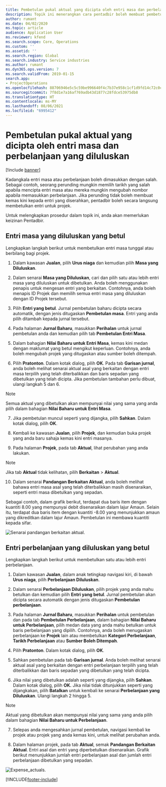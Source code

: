```yaml
---
title: Pembetulan pukal aktual yang dicipta oleh entri masa dan perbelanjaan yang diluluskan
description: Topik ini menerangkan cara pentadbir boleh membuat pembetulan tunggal atau pukal kepada entri masa atau perbelanjaan yang telah diluluskan jika pengebilan tidak lengkap.
author: rumant
ms.date: 04/02/2020
ms.topic: article
audience: Application User
ms.reviewer: kfend
ms.search.scope: Core, Operations
ms.custom: ''
ms.assetid: ''
ms.search.region: Global
ms.search.industry: Service industries
ms.author: rumant
ms.dyn365.ops.version: 7
ms.search.validFrom: 2019-01-15
search.app:
- ProjectOperations
ms.openlocfilehash: 88706946e5c5c59be996640f4c7b37e958c1cf1d9fd14c72c0c6dc854a77dab4
ms.sourcegitcommit: 7f8d1e7a16af769adb43d1877c28fdce53975db8
ms.translationtype: HT
ms.contentlocale: ms-MY
ms.lasthandoff: 08/06/2021
ms.locfileid: "6995412"
---
```

# <a name="bulk-corrections-of-actuals-created-by-approved-time-and-expense-entries"></a>Pembetulan pukal aktual yang dicipta oleh entri masa dan perbelanjaan yang diluluskan

[!include [banner](../includes/psa-now-project-operations.md)]

Kadangkala entri masa atau perbelanjaan boleh dimasukkan dengan salah. Sebagai contoh, seorang perunding mungkin memilih tarikh yang salah apabila mencipta entri masa atau mereka mungkin mengubah nombor apabila memasukkan perbelanjaan. Jika perunding tidak boleh membuat kemas kini kepada entri yang diserahkan, pentadbir boleh secara langsung membetulkan entri untuk projek.

Untuk melengkapkan prosedur dalam topik ini, anda akan memerlukan keizinan Pentadbir.

## <a name="correct-approved-time-entries"></a>Entri masa yang diluluskan yang betul     

Lengkapkan langkah berikut untuk membetulkan entri masa tunggal atau berbilang bagi projek.

1. Dalam kawasan **Jualan**, pilih **Urus niaga** dan kemudian pilih **Masa yang Diluluskan**. 

2. Dalam senarai **Masa yang Diluluskan**, cari dan pilih satu atau lebih entri masa yang diluluskan untuk dibetulkan. Anda boleh menggunakan penapis untuk mengesan entri yang berkaitan. Contohnya, anda boleh menapis ID Projek dan memilih semua entri masa yang diluluskan dengan ID Projek tersebut.

3. Pilih **Entri yang betul**. Jurnal pembetulan baharu dicipta secara automatik, dengan jenis ditugaskan **Pembetulan masa**. Entri yang anda pilih ditambah kepada jurnal tersebut. 

4. Pada halaman **Jurnal Baharu**, masukkan **Perihalan** untuk jurnal pembetulan anda dan kemudian pilih tab **Pembetulan Entri Masa**.  
5. Dalam bahagian **Nilai Baharu untuk Entri Masa**, kemas kini medan dengan maklumat yang betul mengikut keperluan. Contohnya, anda boleh mengubah projek yang ditugaskan atau sumber boleh ditempah.

6. Pilih **Pratonton**. Dalam kotak dialog, pilih **OK**. Pada tab **Garisan jurnal**, anda boleh melihat senarai aktual asal yang berkaitan dengan entri masa terpilih yang telah diterbalikkan dan baris sepadan yang dibetulkan yang telah dicipta. Jika pembetulan tambahan perlu dibuat, ulangi langkah 5 dan 6. 

> [!NOTE]
> Semua aktual yang dibetulkan akan mempunyai nilai yang sama yang anda pilih dalam bahagian **Nilai Baharu untuk Entri Masa**.

7. Jika pembetulan muncul seperti yang dijangka, pilih **Sahkan**. Dalam kotak dialog, pilih **OK**.

8. Kembali ke kawasan **Jualan**, pilih **Projek**, dan kemudian buka projek yang anda baru sahaja kemas kini entri masanya. 

9. Pada halaman **Projek**, pada tab **Aktual**, lihat perubahan yang anda lakukan. 

> [!NOTE]
> Jika tab **Aktual** tidak kelihatan, pilih **Berkaitan** > **Aktual**.  

10. Dalam senarai **Pandangan Berkaitan Aktual**, anda boleh melihat bahawa entri masa asal yang telah diterbalikkan masih disenaraikan, seperti entri masa dibetulkan yang sepadan. 

Sebagai contoh, dalam grafik berikut, terdapat dua baris item dengan kuantiti 8.00 yang mempunyai debit disenaraikan dalam lajur Amaun. Selain itu, terdapat dua baris item dengan kuantiti -8.00 yang menunjukkan amaun yang dikreditkan dalam lajur Amaun. Pembetulan ini membawa kuantiti kepada sifar.

![Senarai pandangan berkaitan aktual.](https://github.com/MicrosoftDocs/dynamics-365-customer-engagement-pr/blob/bulk-corrections-actuals-created-by-approved-time-expense-entries.md/time-actuals.png)
 
## <a name="correct-approved-expense-entries"></a>Entri perbelanjaan yang diluluskan yang betul

Lengkapkan langkah berikut untuk membetulkan satu atau lebih entri perbelanjaan. 

1. Dalam kawasan **Jualan**, dalam anak tetingkap navigasi kiri, di bawah **Urus niaga**, pilih **Perbelanjaan Diluluskan**.

2. Dalam senarai **Perbelanjaan Diluluskan**, pilih projek yang anda mahu betulkan dan kemudian pilih **Entri yang betul**. Jurnal pembetulan akan dicipta secara automatik dengan jenis ditugaskan **Pembetulan perbelanjaan**. 

3. Pada halaman **Jurnal Baharu**, masukkan **Perihalan** untuk pembetulan dan pada tab **Pembetulan Perbelanjaan**, dalam bahagian **Nilai Baharu untuk Perbelanjaan**, pilih medan data yang anda mahu betulkan untuk baris perbelanjaan yang dipilih. Contohnya, anda boleh menugaskan perbelanjaan ke **Projek** lain atau membetulkan **Kategori Perbelanjaan**, **Tarikh Perbelanjaan** atau **Sumber Boleh Ditempah**.

4. Pilih **Pratonton**. Dalam kotak dialog, pilih **OK**. 

5. Sahkan pembetulan pada tab **Garisan jurnal**. Anda boleh melihat senarai aktual asal yang berkaitan dengan entri perbelanjaan terpilih yang telah diterbalikkan dan baris sepadan yang dibetulkan yang telah dicipta.

6. Jika nilai yang dibetulkan adalah seperti yang dijangka, pilih **Sahkan**. Dalam kotak dialog, pilih **OK.** Jika nilai tidak ditunjukkan seperti yang dijangkakan, pilih **Batalkan** untuk kembali ke senarai **Perbelanjaan yang Diluluskan**. Ulangi langkah 2 hingga 5. 

> [!NOTE]
> Aktual yang dibetulkan akan mempunyai nilai yang sama yang anda pilih dalam bahagian **Nilai Baharu untuk Perbelanjaan**.

7. Selepas anda mengesahkan jurnal pembetulan, navigasi kembali ke projek atau projek yang anda kemas kini, untuk melihat perubahan anda.  

8. Dalam halaman projek, pada tab **Aktual**, semak **Pandangan Berkaitan Aktual**. Entri asal dan entri yang diperbetulkan disenaraikan. Grafik berikut menunjukkan jumlah entri perbelanjaan asal dan jumlah entri perbelanjaan dibetulkan yang sepadan. 

![Expense_actuals.](https://user-images.githubusercontent.com/60806505/77122219-4cd52900-69fa-11ea-8349-ccd2ffebf640.png)


[!INCLUDE[footer-include](../includes/footer-banner.md)]